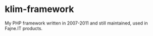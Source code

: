 # klim-framework
My PHP framework written in 2007-2011 and still maintained, used in Fajne.IT products.
